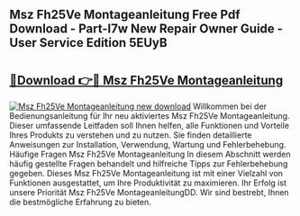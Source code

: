 ## Msz Fh25Ve Montageanleitung Free Pdf Download - Part-I7w New Repair Owner Guide - User Service Edition 5EUyB

# <h2><a href="http://df7hux.blite.top/?on=Msz+Fh25Ve+Montageanleitung">🔗Download 👉🔴 Msz Fh25Ve Montageanleitung</a></h2>

[![Msz Fh25Ve Montageanleitung new download](https://i.imgur.com/lujVjoI.png)](http://df7hux.blite.top/?on=Msz+Fh25Ve+Montageanleitung)
Willkommen bei der Bedienungsanleitung für Ihr neu aktiviertes Msz Fh25Ve Montageanleitung. Dieser umfassende Leitfaden soll Ihnen helfen, alle Funktionen und Vorteile Ihres Produkts zu verstehen und zu nutzen. Sie finden detaillierte Anweisungen zur Installation, Verwendung, Wartung und Fehlerbehebung. Häufige Fragen Msz Fh25Ve Montageanleitung In diesem Abschnitt werden häufig gestellte Fragen behandelt und hilfreiche Tipps zur Fehlerbehebung gegeben. Dieses Msz Fh25Ve Montageanleitung ist mit einer Vielzahl von Funktionen ausgestattet, um Ihre Produktivität zu maximieren. Ihr Erfolg ist unsere Priorität Msz Fh25Ve MontageanleitungDD. Wir sind bestrebt, Ihnen die bestmögliche Erfahrung zu bieten.

